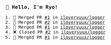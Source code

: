 <samp>

### 👋 Hello, I'm Ryo!
<!--START_SECTION:activity-->
1. 🎉 Merged PR [#1](https://github.com/iloveryuux/logger/pull/1) in [iloveryuux/logger](https://github.com/iloveryuux/logger)
2. 🎉 Merged PR [#2](https://github.com/iloveryuux/logger/pull/2) in [iloveryuux/logger](https://github.com/iloveryuux/logger)
3. 🎉 Merged PR [#1](https://github.com/iloveryuux/logger/pull/1) in [iloveryuux/logger](https://github.com/iloveryuux/logger)
4. ❌ Closed PR [#2](https://github.com/iloveryuux/logger/pull/2) in [iloveryuux/logger](https://github.com/iloveryuux/logger)
5. 🎉 Merged PR [#1](https://github.com/iloveryuux/logger/pull/1) in [iloveryuux/logger](https://github.com/iloveryuux/logger)
<!--END_SECTION:activity-->